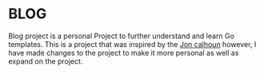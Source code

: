 # BLOG

Blog project is a personal Project to further understand and learn Go templates.
This is a project that was inspired by the [Jon calhoun](https://www.youtube.com/@joncalhoun)
however, I have made changes to the project to make it more personal as well as expand on the project.
